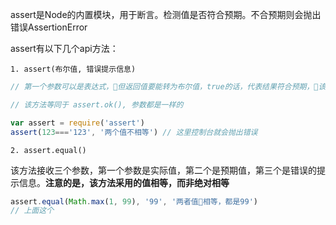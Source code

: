 assert是Node的内置模块，用于断言。检测值是否符合预期。不合预期则会抛出错误AssertionError

assert有以下几个api方法：

`1. assert(布尔值, 错误提示信息)`

```js
// 第一个参数可以是表达式，但返回值要能转为布尔值，true的话，代表结果符合预期，该函数会返回一个undefined，false的话则会抛出一个错误

// 该方法等同于 assert.ok(), 参数都是一样的

var assert = require('assert')
assert(123==='123', '两个值不相等') // 这里控制台就会抛出错误
```

`2. assert.equal()`

该方法接收三个参数，第一个参数是实际值，第二个是预期值，第三个是错误的提示信息。**注意的是，该方法采用的值相等，而非绝对相等**
```js
assert.equal(Math.max(1, 99), '99', '两者值相等，都是99')
// 上面这个
```
